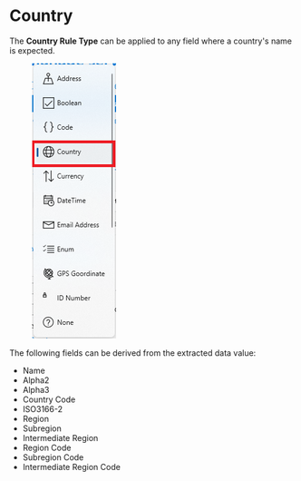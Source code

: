 # Country

The **Country Rule Type** can be applied to any field where a country's name is expected.

<figure><img src="../.gitbook/assets/image (7) (2).png" alt=""><figcaption></figcaption></figure>

The following fields can be derived from the extracted data value:

* Name
* Alpha2
* Alpha3
* Country Code
* ISO3166-2
* Region
* Subregion
* Intermediate Region
* Region Code
* Subregion Code
* Intermediate Region Code
